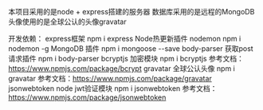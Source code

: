 本项目采用的是node + express搭建的服务器 数据库采用的是远程的MongoDB 头像使用的是全球公认的头像gravatar

开发依赖：
express框架 npm i express
Node热更新插件 nodemon npm i nodemon -g
MongoDB 插件 npm i mongoose --save
body-parser 获取post请求插件 npm i body-parser
bcryptjs 加密模块 npm i bcryptjs 参考文档：https://www.npmjs.com/package/bcrypt
gravatar 全球公认头像 npm i gravatar 参考文档：https://www.npmjs.com/package/gravatar
jsonwebtoken node jwt验证模块 npm i jsonwebtoken 参考文档：https://www.npmjs.com/package/jsonwebtoken